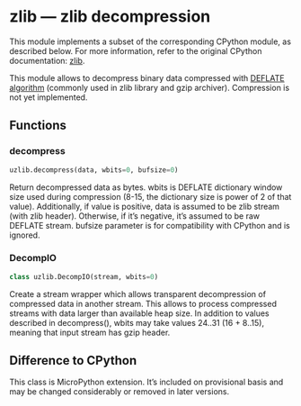 zlib —  zlib decompression
====

This module implements a subset of the corresponding CPython module, as described below. For more information, refer to the original CPython documentation: [zlib](https://docs.python.org/3.5/library/zlib.html#module-zlib).

This module allows to decompress binary data compressed with [DEFLATE algorithm](https://en.wikipedia.org/wiki/DEFLATE) (commonly used in zlib library and gzip archiver). Compression is not yet implemented.

## Functions

### decompress
```python
uzlib.decompress(data, wbits=0, bufsize=0)
```

Return decompressed data as bytes. wbits is DEFLATE dictionary window size used during compression (8-15, the dictionary size is power of 2 of that value). Additionally, if value is positive, data is assumed to be zlib stream (with zlib header). Otherwise, if it’s negative, it’s assumed to be raw DEFLATE stream. bufsize parameter is for compatibility with CPython and is ignored.

### DecompIO

```python
class uzlib.DecompIO(stream, wbits=0)
```

Create a stream wrapper which allows transparent decompression of compressed data in another stream. This allows to process compressed streams with data larger than available heap size. In addition to values described in decompress(), wbits may take values 24..31 (16 + 8..15), meaning that input stream has gzip header.

## Difference to CPython

This class is MicroPython extension. It’s included on provisional basis and may be changed considerably or removed in later versions.